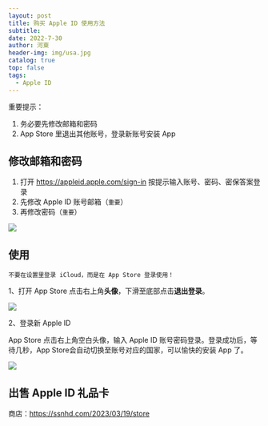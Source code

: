 ```yaml
---
layout: post
title: 购买 Apple ID 使用方法
subtitle: 
date: 2022-7-30
author: 河東
header-img: img/usa.jpg
catalog: true
top: false
tags:
  - Apple ID
---
```


重要提示：
1. 务必要先修改邮箱和密码
2. App Store 里退出其他账号，登录新账号安装 App

## 修改邮箱和密码

1. 打开 <https://appleid.apple.com/sign-in> 按提示输入账号、密码、密保答案登录
2. 先修改 Apple ID 账号邮箱（`重要`）
3. 再修改密码（`重要`）

![](https://i.imgur.com/oX6Uo8v.png)




## 使用

`不要在设置里登录 iCloud，而是在 App Store 登录使用！`

1、打开 App Store 点击右上角**头像**，下滑至底部点击**退出登录**。

![](https://i.imgur.com/yUU2nmv.jpg)

2、登录新 Apple ID

App Store 点击右上角空白头像，输入 Apple ID 账号密码登录。登录成功后，等待几秒，App Store会自动切换至账号对应的国家，可以愉快的安装 App 了。

![](https://i.imgur.com/7NNJM5f.jpg)




## 出售 Apple ID 礼品卡
商店：<https://ssnhd.com/2023/03/19/store>
